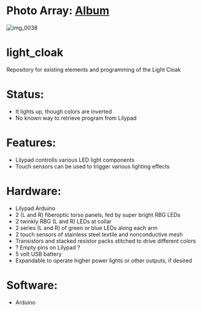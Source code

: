 # Photo Array: [Album](https://photos.app.goo.gl/SsRp7zZbczlQevS43)
![img_0038](https://user-images.githubusercontent.com/673296/37571671-695699a4-2ac5-11e8-9efb-c19219b4ea5b.JPG)

# light_cloak
Repository for existing elements and programming of the Light Cloak

# Status:
* It lights up, though colors are inverted
* No known way to retrieve program from Lilypad

# Features:
* Lilypad controlls various LED light components
* Touch sensors can be used to trigger various lighting effects

# Hardware:
* Lilypad Arduino
* 2 (L and R) fiberoptic torso panels, fed by super bright RBG LEDs
* 2 twinkly RBG (L and R) LEDs at collar
* 2 series (L and R) of green or blue LEDs along each arm
* 2 touch sensors of stainless steel textile and nonconductive mesh
* Transistors and stacked resistor packs stitched to drive different colors
* ? Empty pins on Lilypad ?
* 5 volt USB battery
* Expandable to operate higher power lights or other outputs, if desired

# Software:
* Arduino
